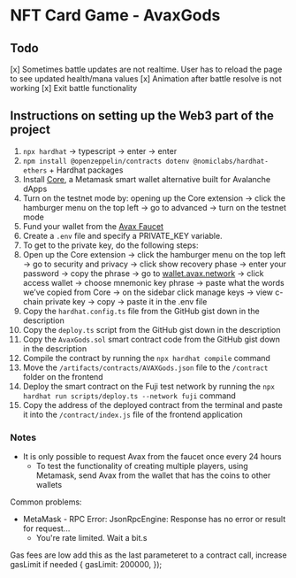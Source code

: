 # NFT Card Game - AvaxGods

## Todo
[x] Sometimes battle updates are not realtime. User has to reload the page to see updated health/mana values
[x] Animation after battle resolve is not working
[x] Exit battle functionality

## Instructions on setting up the Web3 part of the project
1. `npx hardhat` → typescript → enter → enter
2. `npm install @openzeppelin/contracts dotenv @nomiclabs/hardhat-ethers` + Hardhat packages
3. Install [Core](https://chrome.google.com/webstore/detail/core/agoakfejjabomempkjlepdflaleeobhb), a Metamask smart wallet alternative built for Avalanche dApps
  1. Turn on the testnet mode by: opening up the Core extension -> click the hamburger menu on the top left -> go to advanced -> turn on the testnet mode
4. Fund your wallet from the [Avax Faucet](https://faucet.avax.network/)
5. Create a `.env` file and specify a PRIVATE_KEY variable.
6. To get to the private key, do the following steps:
  1. Open up the Core extension -> click the hamburger menu on the top left -> go to security and privacy -> click show recovery phase -> enter your password -> copy the phrase -> go to [wallet.avax.network](https://wallet.avax.network/) -> click access wallet -> choose mnemonic key phrase -> paste what the words we’ve copied from Core -> on the sidebar click manage keys -> view c-chain private key -> copy -> paste it in the .env file
7. Copy the `hardhat.config.ts` file from the GitHub gist down in the description
8. Copy the `deploy.ts` script from the GitHub gist down in the description
9. Copy the `AvaxGods.sol` smart contract code from the GitHub gist down in the description
10. Compile the contract by running the `npx hardhat compile` command
  1. Move the `/artifacts/contracts/AVAXGods.json` file to the `/contract` folder on the frontend
11. Deploy the smart contract on the Fuji test network by running the `npx hardhat run scripts/deploy.ts --network fuji` command
  1. Copy the address of the deployed contract from the terminal and paste it into the `/contract/index.js` file of the frontend application

### Notes
- It is only possible to request Avax from the faucet once every 24 hours
  - To test the functionality of creating multiple players, using Metamask, send Avax from the wallet that has the coins to other wallets

Common problems: 
- MetaMask - RPC Error: JsonRpcEngine: Response has no error or result for request...
  - You're rate limited. Wait a bit.s


Gas fees are low
add this as the last parameteret to a contract call, increase gasLimit if needed {
        gasLimit: 200000,
      });